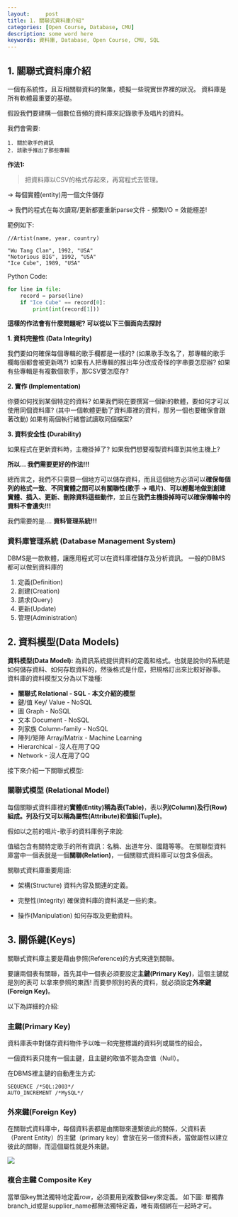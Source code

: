 ```yaml
---
layout:     post
title: 1. 關聯式資料庫介紹"    
categories: [Open Course, Database, CMU]
description: some word here
keywords: 資料庫, Database, Open Course, CMU, SQL
---
```


## 1. 關聯式資料庫介紹
一個有系統性，且互相關聯資料的聚集，模擬一些現實世界裡的狀況。 資料庫是所有軟體最重要的基礎。

假設我們要建構一個數位音頻的資料庫來記錄歌手及唱片的資料。

我們會需要:
```
1. 關於歌手的資訊
2. 該歌手推出了那些專輯
```
**作法1:**

>把資料庫以CSV的格式存起來，再寫程式去管理。

→ 每個實體(entity)用一個文件儲存

→ 我們的程式在每次讀寫/更新都要重新parse文件 - 頻繁I/O = 效能極差!

範例如下:
```
//Artist(name, year, country)

"Wu Tang Clan", 1992, "USA"
"Notorious BIG", 1992, "USA"
"Ice Cube", 1989, "USA"
```
Python Code:
```python
for line in file:
    record = parse(line)
    if "Ice Cube" == record[0]:
        print(int(record[1]))
```
**這樣的作法會有什麼問題呢? 可以從以下三個面向去探討**

**1. 資料完整性 (Data Integrity)**

我們要如何確保每個專輯的歌手欄都是一樣的? (如果歌手改名了，那專輯的歌手欄每個都會被更新嗎?)
如果有人把專輯的推出年分改成奇怪的字串要怎麼辦?
如果有些專輯是有複數個歌手，那CSV要怎麼存?

**2. 實作 (Implementation)**

你要如何找到某個特定的資料?
如果我們現在要撰寫一個新的軟體，要如何才可以使用同個資料庫? (其中一個軟體更動了資料庫裡的資料，那另一個也要確保會跟著改動)
如果有兩個執行緒嘗試讀取同個檔案?

**3. 資料安全性 (Durability)**

如果程式在更新資料時，主機掛掉了?
如果我們想要複製資料庫到其他主機上?


**所以... 我們需要更好的作法!!!**

總而言之，我們不只需要一個地方可以儲存資料，而且這個地方必須可以**確保每個列的格式一致**、**不同實體之間可以有關聯性(歌手 -> 唱片)**、**可以輕鬆地做到創建實體、插入、更新、刪除資料這些動作**，並且在**我們主機掛掉時可以確保傳輸中的資料不會遺失!!!**

我們需要的是.... **資料管理系統!!!**

### 資料庫管理系統 (Database Management System)
DBMS是一款軟體，讓應用程式可以在資料庫裡儲存及分析資訊。
一般的DBMS都可以做到資料庫的
1. 定義(Definition)
2. 創建(Creation)
3. 請求(Query)
4. 更新(Update)
5. 管理(Administration)

## 2. 資料模型(Data Models)
**資料模型(Data Model):** 為資訊系統提供資料的定義和格式。也就是說你的系統是如何儲存資料、如何存取資料的，然後格式是什麼，把規格訂出來比較好辦事。
資料庫的資料模型又分為以下幾種:
* **關聯式 Relational - SQL - 本文介紹的模型**
* 鍵/值 Key/ Value - NoSQL
* 圖 Graph - NoSQL
* 文本 Document - NoSQL
* 列家族 Column-family - NoSQL
* 陣列/矩陣 Array/Matrix - Machine Learning
* Hierarchical - 沒人在用了QQ
* Network - 沒人在用了QQ

接下來介紹一下關聯式模型: 
### 關聯式模型 (Relational Model)
每個關聯式資料庫裡的**實體(Entity)**稱為**表(Table)**，表以**列(Column)**及**行(Row)**組成。列及行又可以稱為**屬性(Attribute)**和**值組(Tuple)**。

假如以之前的唱片-歌手的資料庫例子來說:

值組包含有關特定歌手的所有資訊：名稱、出道年分、國籍等等。
在關聯型資料庫當中一個表就是一個**關聯(Relation)**，一個關聯式資料庫可以包含多個表。

關聯式資料庫重要用語:

* 架構(Structure)
資料內容及關連的定義。

* 完整性(Integrity)
確保資料庫的資料滿足一些約束。

* 操作(Manipulation)
如何存取及更動資料。

## 3. 關係鍵(Keys)
關聯式資料庫主要是藉由參照(Reference)的方式來達到關聯。

要讓兩個表有關聯，首先其中一個表必須要設定**主鍵(Primary Key)**，這個主鍵就是別的表可
以拿來參照的東西! 而要參照別的表的資料，就必須設定**外來鍵(Foreign Key)**。

以下為詳細的介紹:

### 主鍵(Primary Key)
 資料庫表中對儲存資料物件予以唯一和完整標識的資料列或屬性的組合。
 
 一個資料表只能有一個主鍵，且主鍵的取值不能為空值（Null）。

在DBMS裡主鍵的自動產生方式:
```
SEQUENCE /*SQL:2003*/
AUTO_INCREMENT /*MySQL*/
```

### 外來鍵(Foreign Key)
 在關聯式資料庫中，每個資料表都是由關聯來連繫彼此的關係，父資料表（Parent Entity）的主鍵（primary key）會放在另一個資料表，當做屬性以建立彼此的關聯，而這個屬性就是外來鍵。

![](https://i.imgur.com/UPgTViR.png)

### 複合主鍵 Composite Key
當單個key無法獨特地定義row，必須要用到複數個key來定義。
如下圖: 單獨靠branch_id或是supplier_name都無法獨特定義，唯有兩個綁在一起時才可。